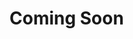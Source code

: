 <!DOCTYPE html>
<head>
<title>San Juan Ranch - Performance Quarter Horses</title>
<meta charset="utf-8" />
<meta name="viewport" content="width=device-width, initial-scale=1">
</head>

<body>
<div style="width: 400px; height: 600px; background-color: gold, text-align: center"><h1>Coming Soon</h1></div>
</body>
